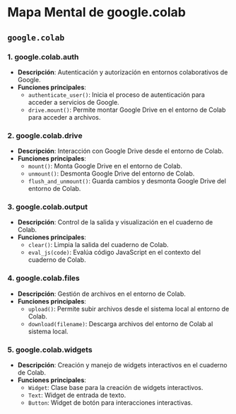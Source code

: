 
# Mapa Mental de google.colab

##  `google.colab`

### 1. google.colab.auth
- **Descripción**: Autenticación y autorización en entornos colaborativos de Google.
- **Funciones principales**:
  - `authenticate_user()`: Inicia el proceso de autenticación para acceder a servicios de Google.
  - `drive.mount()`: Permite montar Google Drive en el entorno de Colab para acceder a archivos.
  
### 2. google.colab.drive
- **Descripción**: Interacción con Google Drive desde el entorno de Colab.
- **Funciones principales**:
  - `mount()`: Monta Google Drive en el entorno de Colab.
  - `unmount()`: Desmonta Google Drive del entorno de Colab.
  - `flush_and_unmount()`: Guarda cambios y desmonta Google Drive del entorno de Colab.

### 3. google.colab.output
- **Descripción**: Control de la salida y visualización en el cuaderno de Colab.
- **Funciones principales**:
  - `clear()`: Limpia la salida del cuaderno de Colab.
  - `eval_js(code)`: Evalúa código JavaScript en el contexto del cuaderno de Colab.

### 4. google.colab.files
- **Descripción**: Gestión de archivos en el entorno de Colab.
- **Funciones principales**:
  - `upload()`: Permite subir archivos desde el sistema local al entorno de Colab.
  - `download(filename)`: Descarga archivos del entorno de Colab al sistema local.

### 5. google.colab.widgets
- **Descripción**: Creación y manejo de widgets interactivos en el cuaderno de Colab.
- **Funciones principales**:
  - `Widget`: Clase base para la creación de widgets interactivos.
  - `Text`: Widget de entrada de texto.
  - `Button`: Widget de botón para interacciones interactivas.

